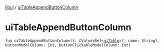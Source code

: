 [libui](README.md) / [uiTableAppendButtonColumn](ui-table-append-button-column.md)

# uiTableAppendButtonColumn

`fun uiTableAppendButtonColumn(t: CValuesRef<`[`uiTable`](ui-table.md)`>?, name: String?, buttonModelColumn: Int, buttonClickableModelColumn: Int)`